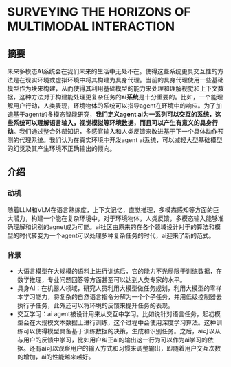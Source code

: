 # SURVEYING THE HORIZONS OF MULTIMODAL INTERACTION
## 摘要
未来多模态AI系统会在我们未来的生活中无处不在。使得这些系统更具交互性的方法是在现实环境或虚拟环境中将其构建为具身代理。当前的具身代理使用一些基础模型作为块来构建，从而使得其利用基础模型的能力来处理和理解视觉和上下文数据，这种方法对于构建能处理更复杂任务的**ai系统**是十分重要的。比如，一个能理解用户行动，人类表现，环境物体的系统可以指导agent在环境中的响应。为了加速基于agent的多模态智能研究，**我们定义agent ai为一系列可以交互的系统，这些系统可以理解语言输入，视觉模拟等环境数据，而且可以产生有意义的具身行动**。我们通过整合外部知识，多感官输入和人类反馈来改进基于下一个具体动作预测的代理系统。我们认为在真实环境中开发agent ai系统，可以减轻大型基础模型的幻觉及其产生环境不正确输出的倾向。
## 介绍
### 动机
随着LLM和VLM在语言熟练度，上下文记忆，直觉推理，多模态感知等方面的巨大潜力，构建一个能在复杂环境中，对于环境物体，人类反馈，多模态输入能够准确理解和识别的agnet成为可能。ai社区由原来的在各个领域设计对于的算法和模型的时代转变为一个agent可以处理多种复杂任务的时代，ai迎来了新的范式。
### 背景
- 大语言模型在大规模的语料上进行训练后，它的能力不光局限于训练数据，在数学推理，专业问题回答等方面甚至可以达到人类专家的水平。
- 具身AI：在机器人领域，研究人员利用大模型做任务规划，利用大模型的零样本学习能力，将复杂的自然语言指令分解为一个个子任务，并用低级控制器去执行子任务，此外还可以将环境的反馈来提升任务的表现。
- 交互学习：ai agent被设计用来从交互中学习。比如说针对语言任务，起初模型会在大规模文本数据上进行训练，这个过程中会使用深度学习算法。这种训练可以使得模型具备基于训练数据的决策，生成和识别任务。之后，ai可以从与用户的反馈中学习，比如用户纠正ai的输出这一行为可以作为ai学习的依据。还有ai可以观察用户的输入方式和习惯来调整输出，即随着用户交互次数的增加，ai的性能越来越好。

